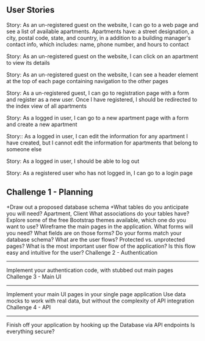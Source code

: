 ## User Stories

Story: As an un-registered guest on the website, I can go to a web page and see a list of available apartments. Apartments have: a street designation, a city, postal code, state, and country, in a addition to a building manager's contact info, which includes: name, phone number, and hours to contact

Story: As an un-registered guest on the website, I can click on an apartment to view its details

Story: As an un-registered guest on the website, I can see a header element at the top of each page containing navigation to the other pages

Story: As a un-registered guest, I can go to registration page with a form and register as a new user. Once I have registered, I should be redirected to the index view of all apartments

Story: As a logged in user, I can go to a new apartment page with a form and create a new apartment

Story:: As a logged in user, I can edit the information for any apartment I have created, but I cannot edit the information for apartments that belong to someone else

Story: As a logged in user, I should be able to log out

Story: As a registered user who has not logged in, I can go to a login page

## Challenge 1 - Planning

+Draw out a proposed database schema
+What tables do you anticipate you will need? Apartment, Client
What associations do your tables have?
Explore some of the free Bootstrap themes available, which one do you want to use?
Wireframe the main pages in the application.
What forms will you need?
What fields are on those forms?
Do your forms match your database schema?
What are the user flows?
Protected vs. unprotected pages?
What is the most important user flow of the application?
Is this flow easy and intuitive for the user?
Challenge 2 - Authentication

---

Implement your authentication code, with stubbed out main pages
Challenge 3 - Main UI

---

Implement your main UI pages in your single page application
Use data mocks to work with real data, but without the complexity of API integration
Challenge 4 - API

---

Finish off your application by hooking up the Database via API endpoints
Is everything secure?
